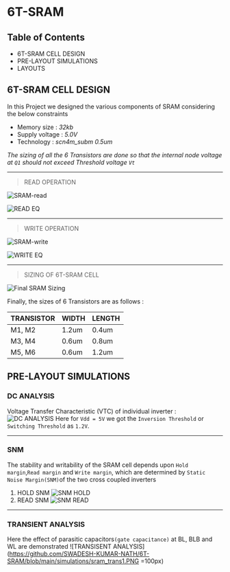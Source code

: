 # 6T-SRAM

## Table of Contents
* 6T-SRAM CELL DESIGN
* PRE-LAYOUT SIMULATIONS
* LAYOUTS

## 6T-SRAM CELL DESIGN
In this Project we designed the various components of SRAM considering the below
constraints
* Memory size : *32kb*
* Supply voltage : *5.0V*
* Technology : *scn4m_subm 0.5um*

*The sizing of all the 6 Transistors are done so that the internal node voltage at `Q1` should not exceed Threshold voltage `Vt`*

---
> READ OPERATION

![SRAM-read](https://github.com/SWADESH-KUMAR-NATH/6T-SRAM/blob/main/schematics/SRAM_READ.JPG)

![READ EQ](https://github.com/SWADESH-KUMAR-NATH/6T-SRAM/blob/main/schematics/read_eq.PNG)

---
> WRITE OPERATION

![SRAM-write](https://github.com/SWADESH-KUMAR-NATH/6T-SRAM/blob/main/schematics/SRAM_WRITE.JPG)

![WRITE EQ](https://github.com/SWADESH-KUMAR-NATH/6T-SRAM/blob/main/schematics/write_eq.PNG)

---
> SIZING OF 6T-SRAM CELL

![Final SRAM Sizing](https://github.com/SWADESH-KUMAR-NATH/6T-SRAM/blob/main/schematics/6T-SRAM_CELL.JPG)

Finally, the sizes of 6 Transistors are as follows :

| TRANSISTOR | WIDTH | LENGTH |
| --- | --- | --- |
| M1, M2 | 1.2um | 0.4um |
| M3, M4 | 0.6um | 0.8um |
| M5, M6 | 0.6um | 1.2um |

## PRE-LAYOUT SIMULATIONS

### DC ANALYSIS

Voltage Transfer Characteristic (VTC) of individual inverter :
![DC ANALYSIS](https://github.com/SWADESH-KUMAR-NATH/6T-SRAM/blob/main/simulations/sram_dc.PNG)
Here for `Vdd = 5V` we got the `Inversion Threshold` or `Switching Threshold` as `1.2V`.

---
### SNM

The stability and writability of the SRAM cell depends upon `Hold margin`,`Read margin` and `Write margin`, which are determined by `Static Noise Margin(SNM)`of the two cross coupled inverters

1. HOLD SNM
![SNM HOLD](https://github.com/SWADESH-KUMAR-NATH/6T-SRAM/blob/main/simulations/sram_hold.PNG)
2. READ SNM
![SNM READ](https://github.com/SWADESH-KUMAR-NATH/6T-SRAM/blob/main/simulations/sram_read.PNG)

---
### TRANSIENT ANALYSIS
Here the effect of parasitic capacitors`(gate capacitance)` at BL, BLB and WL are demonstrated 
![TRANSISENT ANALYSIS](https://github.com/SWADESH-KUMAR-NATH/6T-SRAM/blob/main/simulations/sram_trans1.PNG =100px)


